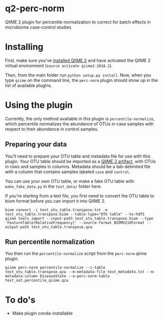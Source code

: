 # q2-perc-norm

QIIME 2 plugin for percentile normalization to correct for batch effects in microbiome case-control studies

# Installing

First, make sure you've [installed QIIME 2](https://docs.qiime2.org/2018.2/install/) and have activated the QIIME 2 virtual environment (`source activate qiime2-2018.2`).

Then, from the main folder run `python setup.py install`. Now, when you type `qiime` on the command line, the `perc-norm` plugin should show up in the list of available plugins.

# Using the plugin

Currently, the only method available in this plugin is `percentile-normalize`, which percentile normalizes the abundance of OTUs in case samples with respect to their abundance in control samples.

## Preparing your data

You'll need to prepare your OTU table and metadata file for use with this plugin.
Your OTU table should be imported as a [QIIME 2 artifact](https://docs.qiime2.org/2018.2/concepts/#data-files-qiime-2-artifacts), with OTUs in rows and samples in columns.
Metadata should be a tab-delimited file with a column that contains samples labeled `case` and `control`.

You can use your own OTU table, or make a fake OTU table with `make_fake_data.py` in the `test_data/` folder here.

If you're starting from a text file, you first need to convert the OTU table to biom format before you can import it into QIIME 2.

```
biom convert -i test_otu_table.transpose.txt -o test_otu_table.transpose.biom --table-type="OTU table" --to-hdf5
qiime tools import --input-path test_otu_table.transpose.biom --type 'FeatureTable[RelativeFrequency]' --source-format BIOMV210Format --output-path test_otu_table.transpose.qza
```

## Run percentile normalization

You then run the `percentile-normalize` script from the `perc-norm` qiime plugin.

```
qiime perc-norm percentile-normalize --i-table test_otu_table.transpose.qza --m-metadata-file test_metadata.txt --m-metadata-column DiseaseState --o-perc-norm-table test_out.percentile_qiime.qza
```

# To do's

* Make plugin conda-installable    
